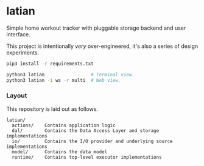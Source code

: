 # latian

Simple home workout tracker with pluggable storage backend and user interface.

This project is intentionally *very* over-engineered, it's also a series of design experiments.

```bash
pip3 install -r requirements.txt

python3 latian                 # Terminal view.
python3 latian -i ws -r multi  # Web view.
```

### Layout

This repository is laid out as follows.

```
latian/
  actions/    Contains application logic
  dal/        Contains the Data Access Layer and storage implementations
  io/         Contains the I/O provider and underlying source implementations
  model/      Contains the data model
  runtime/    Contains top-level executor implementations
```
